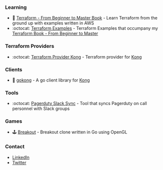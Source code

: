 

### Learning
- 📖 [Terraform - From Beginner to Master Book](https://leanpub.com/terraform-from-beginner-to-master) - Learn Terraform from the ground up with examples written in AWS
- :octocat: [Terraform Examples](https://github.com/kevholditch/terraform-beginner-to-master-examples) - Terraform Examples that occumpany my [Terraform Book - From Beginner to Master](https://leanpub.com/terraform-from-beginner-to-master)

### Terraform Providers
- :octocat: [Terraform Provider Kong](https://github.com/kevholditch/terraform-provider-kong) - Terraform provider for [Kong](https://konghq.com/kong/)

### Clients
- 🦍 [gokong](https://github.com/kevholditch/gokong) - A go client library for [Kong](https://konghq.com/kong/)

### Tools
- :octocat: [Pagerduty Slack Sync](https://github.com/kevholditch/go-pagerduty-slack-sync) - Tool that syncs Pagerduty on call personnel with Slack groups

### Games
- 🕹️ [Breakout](https://github.com/kevholditch/breakout) - Breakout clone written in Go using OpenGL

### Contact
- [LinkedIn](https://www.linkedin.com/in/kevholditch/)
- [Twitter](https://twitter.com/kevholditch)
